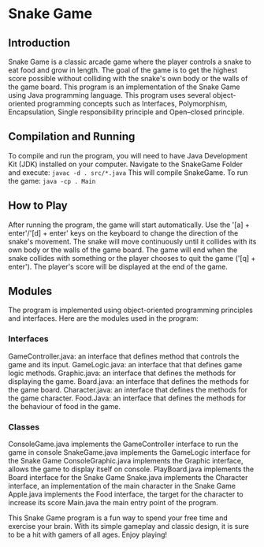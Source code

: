 # Snake Game

## Introduction
Snake Game is a classic arcade game where the player controls a snake to eat food and grow in length. The goal of the game is to get the highest score possible without colliding with the snake's own body or the walls of the game board. This program is an implementation of the Snake Game using Java programming language.
This program uses several object-oriented programming concepts such as Interfaces, Polymorphism, Encapsulation, Single responsibility principle and Open–closed principle.

## Compilation and Running
To compile and run the program, you will need to have Java Development Kit (JDK) installed on your computer.
Navigate to the SnakeGame Folder and execute: ```javac -d . src/*.java``` This will compile SnakeGame.
To run the game: ```java -cp . Main```

## How to Play
After running the program, the game will start automatically. Use the '[a] + enter'/'[d] + enter' keys on the keyboard to change the direction of the snake's movement. The snake will move continuously until it collides with its own body or the walls of the game board. The game will end when the snake collides with something or the player chooses to quit the game ('[q] + enter'). The player's score will be displayed at the end of the game.

## Modules
The program is implemented using object-oriented programming principles and interfaces. Here are the modules used in the program:

### Interfaces
GameController.java: an interface that defines method that controls the game and its input.
GameLogic.java: an interface that that defines game logic methods.
Graphic.java: an interface that defines the methods for displaying the game.
Board.java: an interface that defines the methods for the game board.
Character.java: an interface that defines the methods for the game character.
Food.Java: an interface that defines the methods for the behaviour of food in the game.

### Classes
ConsoleGame.java implements the GameController interface to run the game in console
SnakeGame.java implements the GameLogic interface for the Snake Game
ConsoleGraphic.java implements the Graphic interface, allows the game to display itself on console.
PlayBoard.java implements the Board interface for the Snake Game
Snake.java implements the Character interface, an implementation of the main character in the Snake Game
Apple.java implements the Food interface, the target for the character to increase its score
Main.java the main entry point of the program.


This Snake Game program is a fun way to spend your free time and exercise your brain. With its simple gameplay and classic design, it is sure to be a hit with gamers of all ages. 
Enjoy playing!
